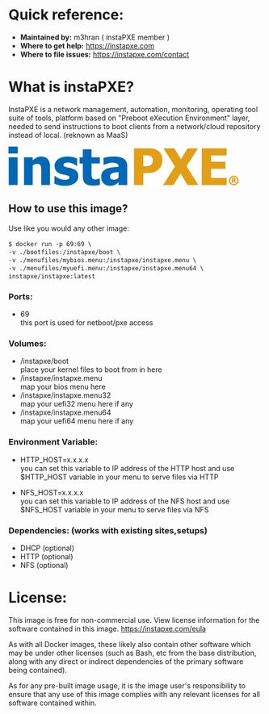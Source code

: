 # Quick reference: 
-  **Maintained by:** m3hran ( instaPXE member )
-  **Where to get help:** https://instapxe.com
- **Where to file issues:** https://instapxe.com/contact

# What is instaPXE? 
InstaPXE is a network management, automation, monitoring, operating tool suite of tools, platform based on "Preboot eXecution Environment" layer, needed to send instructions to boot clients from a network/cloud repository instead of local. (reknown as MaaS)


![logo](https://github.com/M3hran/instapxe/blob/main/http/instapxe_agent/site-logo-color.png)


## How to use this image? 
Use like you would any other image:


```console
$ docker run -p 69:69 \
-v ./bootfiles:/instapxe/boot \
-v ./menufiles/mybios.menu:/instapxe/instapxe.menu \
-v ./menufiles/myuefi.menu:/instapxe/instapxe.menu64 \
instapxe/instapxe:latest
```
### Ports:
- 69                     
 this port is used for netboot/pxe access

### Volumes:  
- /instapxe/boot                               
 place your kernel files to boot from in here
- /instapxe/instapxe.menu              
map your bios menu here
- /instapxe/instapxe.menu32          
map your uefi32 menu here if any
- /instapxe/instapxe.menu64          
map your uefi64 menu here if any

### Environment Variable:
- HTTP_HOST=x.x.x.x                
   you can set this variable to IP address of the HTTP host and use $HTTP_HOST variable in your menu to serve files via HTTP

- NFS_HOST=x.x.x.x                   
  you can set this variable to IP address of the NFS host and use $NFS_HOST variable in your menu to serve files via NFS

### Dependencies: (works with existing sites,setups) 
- DHCP (optional)
- HTTP (optional)
- NFS (optional)


# License: 
This image is free for non-commercial use. View license information for the software contained in this image. https://instapxe.com/eula

As with all Docker images, these likely also contain other software which may be under other licenses (such as Bash, etc from the base distribution, along with any direct or indirect dependencies of the primary software being contained).

As for any pre-built image usage, it is the image user's responsibility to ensure that any use of this image complies with any relevant licenses for all software contained within.
